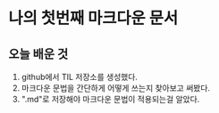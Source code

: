 나의 첫번째 마크다운 문서
==================   
## 오늘 배운 것
1. github에서 TIL 저장소를 생성했다.
2. 마크다운 문법을 간단하게 어떻게 쓰는지 찾아보고 써봤다.
3. ".md"로 저장해야 마크다운 문법이 적용되는걸 알았다.
